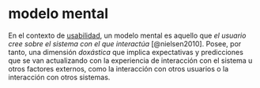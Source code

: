 # modelo mental

En el contexto de [usabilidad](usabilidad.md), un modelo mental es aquello que *el usuario cree sobre el sistema con el que interactúa* [@nielsen2010]. Posee, por tanto, una dimensión *doxástica* que implica expectativas y predicciones que se van actualizando con la experiencia de interacción con el sistema u otros factores externos, como la interacción con otros usuarios o la interacción con otros sistemas.
